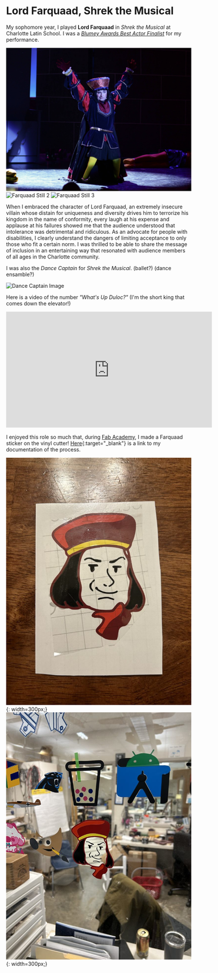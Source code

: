 # Lord Farquaad, Shrek the Musical

My sophomore year, I played **Lord Farquaad** in *Shrek the Musical* at Charlotte Latin School. I was a [*Blumey Awards Best Actor Finalist*](https://www.blumenthalarts.org/assets/doc/2023-Blumey-Nominees-and-Finalists-dc56d4a6fb.pdf#page=3) for my performance.

![Farquaad Still 1](../assets/images/arts/farquaad/farquaad-still-1.png)
![Farquaad Still 2](../assets/images/arts/farquaad/farquaad-still-2.png)
![Farquaad Still 3](../assets/images/arts/farquaad/farquaad-still-3.png)

When I embraced the character of Lord Farquaad, an extremely insecure villain whose distain for uniqueness and diversity drives him to terrorize his kingdom in the name of conformity, every laugh at his expense and applause at his failures showed me that the audience understood that intolerance was detrimental and ridiculous. As an advocate for people with disabilities, I clearly understand the dangers of limiting acceptance to only those who fit a certain norm. I was thrilled to be able to share the message of inclusion in an entertaining way that resonated with audience members of all ages in the Charlotte community. 

I was also the *Dance Captain* for *Shrek the Musical*. (ballet?) (dance ensamble?)

![Dance Captain Image](../assets/images/arts/farquaad/dance-captain-still.png)

Here is a video of the number *"What's Up Duloc?"* (I'm the short king that comes down the elevator!)

<iframe width="560" height="315" src="https://www.youtube.com/embed/dV7Y7Av7lR0?si=AIf-I3UGVPnoOXSs&hd=1" title="YouTube video player" frameborder="0" allow="accelerometer; autoplay; clipboard-write; encrypted-media; gyroscope; picture-in-picture; web-share" allowfullscreen></iframe>

I enjoyed this role so much that, during [Fab Academy](../projects/fab-academy/disability-forewarning-system.md), I made a Farquaad sticker on the vinyl cutter! [Here](https://fabacademy.org/2023/labs/charlotte/students/adam-stone/lessons/week3/vinyl-cutting/#lord-farquaad){:target="_blank"} is a link to my documentation of the process.

![Farquaad Sticker](../assets/images/arts/farquaad/farquaad-sticker.jpg){: width=300px;}
![Farquaad Sticker Lab](../assets/images/arts/farquaad/farquaad-sticker-lab.jpg){: width=300px;}